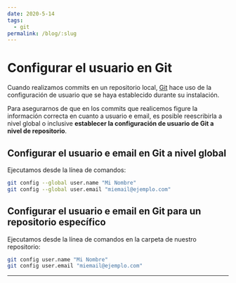 ```yaml
---
date: 2020-5-14
tags:
  - git
permalink: /blog/:slug
---
```


# Configurar el usuario en Git

<social-share class="social-share--header" />

Cuando realizamos commits en un repositorio local, [Git](https://git-scm.com/) hace uso de la configuración de usuario que se haya establecido durante su instalación.

Para asegurarnos de que en los commits que realicemos figure la información correcta en cuanto a usuario e email, es posible reescribirla a nivel global o inclusive **establecer la configuración de usuario de Git a nivel de repositorio**.

## Configurar el usuario e email en Git a nivel global

Ejecutamos desde la línea de comandos:
``` bash
git config --global user.name "Mi Nombre"
git config --global user.email "miemail@ejemplo.com"
```

## Configurar el usuario e email en Git para un repositorio específico

Ejecutamos desde la línea de comandos en la carpeta de nuestro repositorio:
``` bash
git config user.name "Mi Nombre"
git config user.email "miemail@ejemplo.com"
```

---
<social-share class="social-share--footer" />